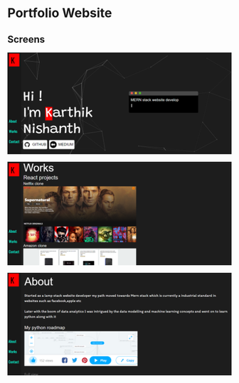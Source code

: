 # Portfolio Website

## Screens

![Alt text](/images/Capture1.PNG?raw=true "Capture1")

![Alt text](/images/Capture2.PNG?raw=true "Capture2")

![Alt text](/images/Capture3.PNG?raw=true "Capture3")
